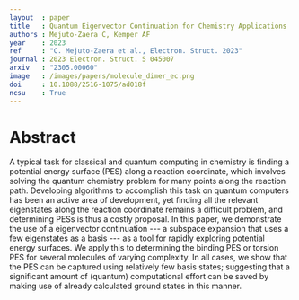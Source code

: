 ```yaml
---
layout  : paper
title   : Quantum Eigenvector Continuation for Chemistry Applications
authors : Mejuto-Zaera C, Kemper AF
year    : 2023
ref     : "C. Mejuto-Zaera et al., Electron. Struct. 2023"
journal : 2023 Electron. Struct. 5 045007
arxiv   : "2305.00060"
image   : /images/papers/molecule_dimer_ec.png
doi     : 10.1088/2516-1075/ad018f
ncsu    : True
---
```


# Abstract
A typical task for classical and quantum computing in chemistry is finding a
potential energy surface (PES) along a reaction coordinate, which involves 
solving the quantum chemistry problem for many points along the reaction 
path.  Developing algorithms to accomplish this task on quantum computers has been
an active area of development, yet finding
all the relevant eigenstates along the reaction coordinate
remains a difficult problem, and determining PESs
is thus a costly proposal.
In this paper, we demonstrate the use of a eigenvector continuation --- a subspace
expansion that uses a few eigenstates as a basis --- as a tool for rapidly
exploring potential energy surfaces.  We apply this to determining the binding PES 
or torsion PES for several molecules of varying complexity.  In all cases, we show
that the PES can be captured using relatively few basis states; suggesting that
a significant amount of (quantum) 
computational effort can be saved by making use of already
calculated ground states in this manner.
